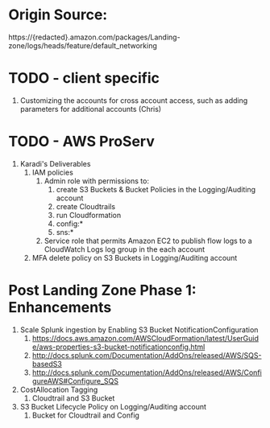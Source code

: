 # Origin Source: 
https://{redacted}.amazon.com/packages/Landing-zone/logs/heads/feature/default_networking

# TODO - client specific
1. Customizing the accounts for cross account access, such as adding parameters for additional accounts (Chris)

# TODO - AWS ProServ 
1. Karadi's Deliverables
   1. IAM policies  
      1. Admin role with permissions to:  
         1. create S3 Buckets & Bucket Policies in the Logging/Auditing account  
         2. create Cloudtrails
         3. run Cloudformation
         4. config:*
         5. sns:*
      1. Service role that permits Amazon EC2 to publish flow logs to a CloudWatch Logs log group in the each account 
   2. MFA delete policy on S3 Buckets in Logging/Auditing account     

# Post Landing Zone Phase 1: Enhancements
1. Scale Splunk ingestion by Enabling S3 Bucket NotificationConfiguration  
   1. https://docs.aws.amazon.com/AWSCloudFormation/latest/UserGuide/aws-properties-s3-bucket-notificationconfig.html  
   2. http://docs.splunk.com/Documentation/AddOns/released/AWS/SQS-basedS3  
   3. http://docs.splunk.com/Documentation/AddOns/released/AWS/ConfigureAWS#Configure_SQS  
2. CostAllocation Tagging  
   1. Cloudtrail and S3 Bucket  
3. S3 Bucket Lifecycle Policy on Logging/Auditing account  
   1. Bucket for Cloudtrail and Config  

